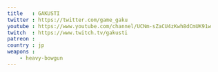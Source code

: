 ```yaml
---
title   : GAKUSTI
twitter : https://twitter.com/game_gaku
youtube : https://www.youtube.com/channel/UCNm-sZaCU4zKwh8dCmUK91w
twitch  : https://www.twitch.tv/gakusti
patreon : 
country : jp
weapons :
    - heavy-bowgun
---
```



